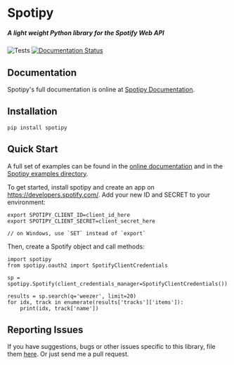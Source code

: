 # Spotipy

##### A light weight Python library for the Spotify Web API

![Tests](https://github.com/plamere/spotipy/workflows/Tests/badge.svg?branch=master) [![Documentation Status](https://readthedocs.org/projects/spotipy/badge/?version=latest)](https://spotipy.readthedocs.io/en/latest/?badge=latest)

## Documentation

Spotipy's full documentation is online at [Spotipy Documentation](http://spotipy.readthedocs.org/).

## Installation

    pip install spotipy

## Quick Start

A full set of examples can be found in the [online documentation](http://spotipy.readthedocs.org/) and in the [Spotipy examples directory](https://github.com/plamere/spotipy/tree/master/examples).

To get started, install spotipy and create an app on https://developers.spotify.com/.
Add your new ID and SECRET to your environment:

    export SPOTIPY_CLIENT_ID=client_id_here
    export SPOTIPY_CLIENT_SECRET=client_secret_here

    // on Windows, use `SET` instead of `export`

Then, create a Spotify object and call methods:

    import spotipy
    from spotipy.oauth2 import SpotifyClientCredentials

    sp = spotipy.Spotify(client_credentials_manager=SpotifyClientCredentials())

    results = sp.search(q='weezer', limit=20)
    for idx, track in enumerate(results['tracks']['items']):
        print(idx, track['name'])

## Reporting Issues

If you have suggestions, bugs or other issues specific to this library, file them [here](https://github.com/plamere/spotipy/issues). Or just send me a pull request.
